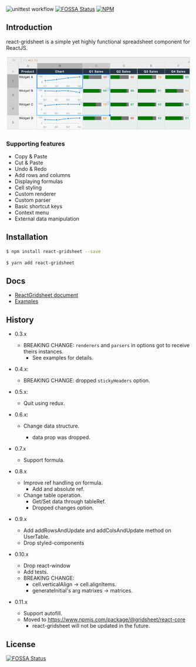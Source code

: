![unittest workflow](https://github.com/walkframe/gridsheet/actions/workflows/unittest.yaml/badge.svg?branch=master)
[![FOSSA Status](https://app.fossa.com/api/projects/git%2Bgithub.com%2Fwalkframe%2Freact-gridsheet.svg?type=shield)](https://app.fossa.com/projects/git%2Bgithub.com%2Fwalkframe%2Freact-gridsheet?ref=badge_shield)
[![NPM](https://nodei.co/npm/react-gridsheet.png?mini=true)](https://www.npmjs.com/package/react-gridsheet)

## Introduction

react-gridsheet is a simple yet highly functional spreadsheet component for ReactJS.

![react-gridsheet](https://github.com/walkframe/gridsheet/raw/master/gridsheet.png)


### Supporting features

- Copy & Paste
- Cut & Paste
- Undo & Redo
- Add rows and columns
- Displaying formulas
- Cell styling
- Custom renderer
- Custom parser
- Basic shortcut keys
- Context menu
- External data manipulation

## Installation

```sh
$ npm install react-gridsheet --save
```

```sh
$ yarn add react-gridsheet
```
## Docs

- [ReactGridsheet document](https://docs.walkframe.com/products/gridsheet/react/)
- [Examples](https://docs.walkframe.com/products/gridsheet/examples/)

## History

- 0.3.x
  - BREAKING CHANGE: `renderers` and `parsers` in options got to receive theirs instances.
    - See examples for details.

- 0.4.x:
  - BREAKING CHANGE: dropped `stickyHeaders` option.

- 0.5.x:
  - Quit using redux.

- 0.6.x:

  - Change data structure.

    - data prop was dropped.

- 0.7.x
  - Support formula.

- 0.8.x
  - Improve ref handling on formula.
    - Add and absolute ref.
  - Change table operation.
    - Get/Set data through tableRef.
    - Dropped changes option.

- 0.9.x
  - Add addRowsAndUpdate and addColsAndUpdate method on UserTable.
  - Drop styled-components

- 0.10.x
  - Drop react-window
  - Add tests.
  - BREAKING CHANGE:
      - cell.verticalAlign -> cell.alignItems.
      - generateInitial's arg matrixes -> matrices.

- 0.11.x
  - Support autofill.
  - Moved to https://www.npmjs.com/package/@gridsheet/react-core 
    - react-gridsheet will not be updated in the future.

## License
[![FOSSA Status](https://app.fossa.com/api/projects/git%2Bgithub.com%2Fwalkframe%2Freact-gridsheet.svg?type=large)](https://app.fossa.com/projects/git%2Bgithub.com%2Fwalkframe%2Freact-gridsheet?ref=badge_large)
